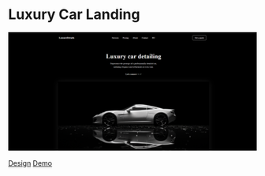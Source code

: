 # Luxury Car Landing

![Luxury Car](./wp-theme/screenshot.png)

[Design](https://www.figma.com/design/YEuQIpkKqpy4m3olwAtd3v/Luxury-Car-Detailing-Landing-Page--Community-?node-id=2-139&t=tpUWEfg9TMW9uLps-1)
[Demo](https://crashtheroutines.github.io/luxurycar_landing)
